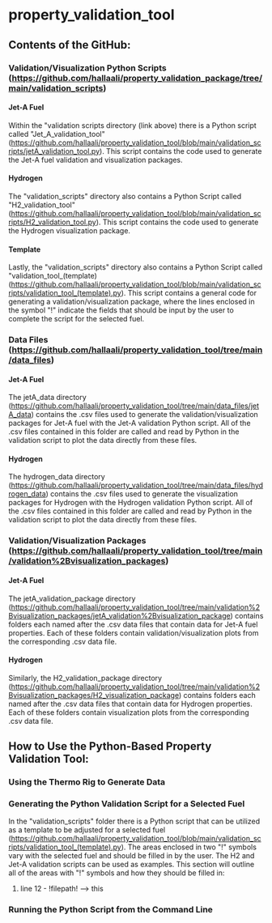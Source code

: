 # property_validation_tool

## Contents of the GitHub: 
### Validation/Visualization Python Scripts (https://github.com/hallaali/property_validation_package/tree/main/validation_scripts)
#### Jet-A Fuel 
Within the "validation scripts directory (link above) there is a Python script called "Jet_A_validation_tool" (https://github.com/hallaali/property_validation_tool/blob/main/validation_scripts/jetA_validation_tool.py). This script contains the code used to generate the Jet-A fuel validation and visualization packages. 
#### Hydrogen 
The "validation_scripts" directory also contains a Python Script called "H2_validation_tool" (https://github.com/hallaali/property_validation_tool/blob/main/validation_scripts/H2_validation_tool.py). This script contains the code used to generate the Hydrogen visualization package. 
#### Template 
Lastly, the "validation_scripts" directory also contains a Python Script called "validation_tool_(template) (https://github.com/hallaali/property_validation_tool/blob/main/validation_scripts/validation_tool_(template).py). This script contains a general code for generating a validation/visualization package, where the lines enclosed in the symbol "!" indicate the fields that should be input by the user to complete the script for the selected fuel. 

### Data Files (https://github.com/hallaali/property_validation_tool/tree/main/data_files)
#### Jet-A Fuel
The jetA_data directory (https://github.com/hallaali/property_validation_tool/tree/main/data_files/jetA_data) contains the .csv files used to generate the validation/visualization packages for Jet-A fuel with the Jet-A validation Python script. All of the .csv files contained in this folder are called and read by Python in the validation script to plot the data directly from these files. 
#### Hydrogen
The hydrogen_data directory (https://github.com/hallaali/property_validation_tool/tree/main/data_files/hydrogen_data) contains the .csv files used to generate the visualization packages for Hydrogen with the Hydrogen validation Python script. All of the .csv files contained in this folder are called and read by Python in the validation script to plot the data directly from these files. 

### Validation/Visualization Packages (https://github.com/hallaali/property_validation_tool/tree/main/validation%2Bvisualization_packages)
#### Jet-A Fuel
The jetA_validation_package directory (https://github.com/hallaali/property_validation_tool/tree/main/validation%2Bvisualization_packages/jetA_validation%2Bvisualization_package) contains folders each named after the .csv data files that contain data for Jet-A fuel properties. Each of these folders contain validation/visualization plots from the corresponding .csv data file.
#### Hydrogen
Similarly, the H2_validation_package directory (https://github.com/hallaali/property_validation_tool/tree/main/validation%2Bvisualization_packages/H2_visualization_package) contains folders each named after the .csv data files that contain data for Hydrogen properties. Each of these folders contain visualization plots from the corresponding .csv data file.

## How to Use the Python-Based Property Validation Tool: 

### Using the Thermo Rig to Generate Data

### Generating the Python Validation Script for a Selected Fuel
In the "validation_scripts" folder there is a Python script that can be utilized as a template to be adjusted for a selected fuel (https://github.com/hallaali/property_validation_tool/blob/main/validation_scripts/validation_tool_(template).py). The areas enclosed in two "!" symbols vary with the selected fuel and should be filled in by the user. The H2 and Jet-A validation scripts can be used as examples. This section will outline all of the areas with "!" symbols and how they should be filled in:
1. line 12 - !filepath! --> this 




### Running the Python Script from the Command Line
